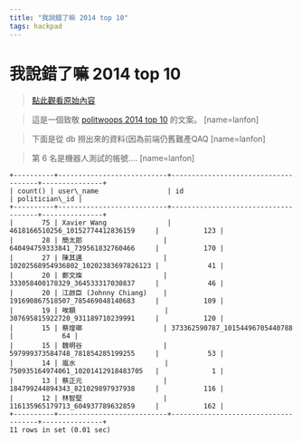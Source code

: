 ```yaml
---
title: "我說錯了嘛 2014 top 10"
tags: hackpad
---
```


# 我說錯了嘛 2014 top 10

> [點此觀看原始內容](https://g0v.hackpad.tw/mXRDLnOStzG)


> 這是一個致敬 [politwoops 2014 top 10](http://sunlightfoundation.com/blog/2014/12/24/politwoops-2014-the-top-deleted-tweets-from-politicians/) 的文案。
> [name=lanfon]

> 下面是從 db 撈出來的資料(因為前端仍舊難產QAQ
> [name=lanfon]

> 第 6 名是機器人測試的帳號....
> [name=lanfon]


```
+----------+---------------------------+-------------------------------------+---------------+
| count() | user\_name                 | id                                  | politician\_id |
+----------+---------------------------+-------------------------------------+---------------+
|       75 | Xavier Wang               | 4618166510256_10152774412836159     |           123 |
|       28 | 簡太郎                    | 640494759333841_739561832760466     |           170 |
|       27 | 陳其邁                    | 10202568954936802_10202383697826123 |            41 |
|       20 | 鄭文燦                    | 333058400178329_364533317030837     |            46 |
|       20 | 江啟臣 (Johnny Chiang)    | 191690867518507_785469048140683     |           109 |
|       19 | 唉額                      | 307695815922720_931189710239991     |           120 |
|       15 | 蔡煌瑯                    | 373362590787_10154496705440788      |            64 |
|       15 | 魏明谷                    | 597999373584748_781854285199255     |            53 |
|       14 | 嵐水                      | 750935164974061_10201412918483705   |             1 |
|       13 | 蔡正元                    | 184799244894343_821029897937938     |           116 |
|       12 | 林智堅                    | 116135965179713_604937789632859     |           162 |
+----------+---------------------------+-------------------------------------+---------------+
11 rows in set (0.01 sec)

